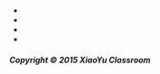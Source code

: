 <ul>
<li><a href="https://twitter.com/XiaoYuClassroom"><i class="fa fa-3x fa-twitter-square"></i></a></li>
<li><a href="mailto:XiaoYuClassroom@gmail.com"><i class="fa fa-3x fa-envelope-square"></i></a></li>
<li><a href="tel:+19179793558"><i class="fa fa-3x fa-phone-square"></i></a></li>
<li><a href="http://forum.xiaoyuclassroom.com"><i class="fa fa-3x fa-group"></i></a></li>
</ul>

##### Copyright &copy; 2015 XiaoYu Classroom
